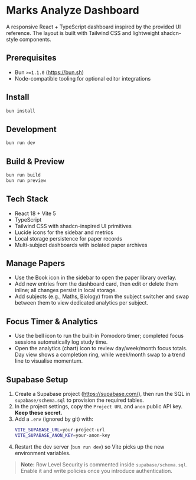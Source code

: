 # Marks Analyze Dashboard

A responsive React + TypeScript dashboard inspired by the provided UI reference. The layout is built with Tailwind CSS and lightweight shadcn-style components.

## Prerequisites
- Bun `>=1.1.0` (https://bun.sh)
- Node-compatible tooling for optional editor integrations

## Install
```sh
bun install
```

## Development
```sh
bun run dev
```

## Build & Preview
```sh
bun run build
bun run preview
```

## Tech Stack
- React 18 + Vite 5
- TypeScript
- Tailwind CSS with shadcn-inspired UI primitives
- Lucide icons for the sidebar and metrics
- Local storage persistence for paper records
- Multi-subject dashboards with isolated paper archives

## Manage Papers
- Use the Book icon in the sidebar to open the paper library overlay.
- Add new entries from the dashboard card, then edit or delete them inline; all changes persist in local storage.
- Add subjects (e.g., Maths, Biology) from the subject switcher and swap between them to view dedicated analytics per subject.

## Focus Timer & Analytics
- Use the bell icon to run the built-in Pomodoro timer; completed focus sessions automatically log study time.
- Open the analytics (chart) icon to review day/week/month focus totals. Day view shows a completion ring, while week/month swap to a trend line to visualise momentum.

## Supabase Setup
1. Create a Supabase project (https://supabase.com/), then run the SQL in `supabase/schema.sql` to provision the required tables.
2. In the project settings, copy the `Project URL` and `anon` public API key. **Keep these secret.**
3. Add a `.env` (ignored by git) with:
   ```sh
   VITE_SUPABASE_URL=your-project-url
   VITE_SUPABASE_ANON_KEY=your-anon-key
   ```
4. Restart the dev server (`bun run dev`) so Vite picks up the new environment variables.

> **Note:** Row Level Security is commented inside `supabase/schema.sql`. Enable it and write policies once you introduce authentication.
